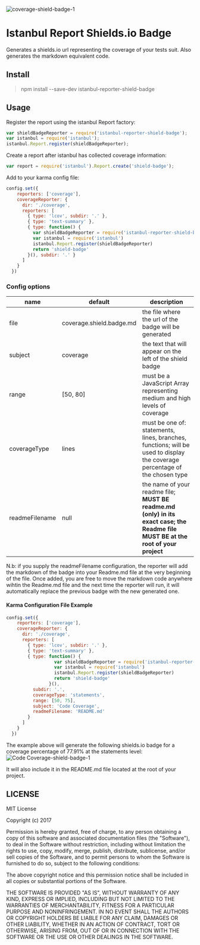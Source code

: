 ![coverage-shield-badge-1](https://img.shields.io/badge/coverage-100%25-brightgreen.svg)

# Istanbul Report Shields.io Badge

Generates a shields.io url representing the coverage of your tests suit.
Also generates the markdown equivalent code.

## Install

> npm install --save-dev istanbul-reporter-shield-badge

## Usage

Register the report using the istanbul Report factory:

```javascript
var shieldBadgeReporter = require('istanbul-reporter-shield-badge');
var istanbul = require('istanbul');
istanbul.Report.register(shieldBadgeReporter);
```

Create a report after istanbul has collected coverage information:

```javascript
var report = require('istanbul').Report.create('shield-badge');
```

Add to your karma config file:

```javascript
config.set({
    reporters: ['coverage'],
    coverageReporter: {
      dir: './coverage',
      reporters: [
        { type: 'lcov', subdir: '.' },
        { type: 'text-summary' },
        { type: function() {
          var shieldBadgeReporter = require('istanbul-reporter-shield-badge')
          var istanbul = require('istanbul')
          istanbul.Report.register(shieldBadgeReporter)
          return 'shield-badge'
        }(), subdir: '.' }
      ]
    }
  })
```

### Config options
|name          |default                  |description                                                                                                                      |
|--------------|-------------------------|---------------------------------------------------------------------------------------------------------------------------------|
|file          |coverage.shield.badge.md |the file where the url of the badge will be generated                                                                            |
|subject       |coverage                 |the text that will appear on the left of the shield badge                                                                        |
|range         |[50, 80]                 |must be a JavaScript Array representing medium and high levels of coverage                                                       |
|coverageType  |lines                    |must be one of: statements, lines, branches, functions; will be used to display the coverage percentage of the chosen type       |
|readmeFilename|null                     |the name of your readme file; **MUST BE readme.md (only) in its exact case; the Readme file MUST BE at the root of your project**|

N.b: if you supply the readmeFilename configuration, the reporter will add the markdown of the badge into your Readme.md file at the very beginning of the file.
Once added, you are free to move the markdown code anywhere wihtin the Readme.md file and the next time the reporter will run, 
it will automatically replace the previous badge with the new generated one.

#### Karma Configuration File Example

```javascript
config.set({
    reporters: ['coverage'],
    coverageReporter: {
      dir: './coverage',
      reporters: [
        { type: 'lcov', subdir: '.' },
        { type: 'text-summary' },
        { type: function() {
                  var shieldBadgeReporter = require('istanbul-reporter-shield-badge')
                  var istanbul = require('istanbul')
                  istanbul.Report.register(shieldBadgeReporter)
                  return 'shield-badge'
                }(),
          subdir: '.',
          coverageType: 'statements',
          range: [50, 75],
          subject: 'Code Coverage', 
          readmeFilename: 'README.md'
        }
      ]
    }
  })
```

The example above will generate the following shields.io badge for a coverage percentage of 77.91% at the statements level: 
![Code Coverage-shield-badge-1](https://img.shields.io/badge/Code%20Coverage-77.91%25-brightgreen.svg)

It will also include it in the README.md file located at the root of your project.

## LICENSE

MIT License

Copyright (c) 2017 

Permission is hereby granted, free of charge, to any person obtaining a copy
of this software and associated documentation files (the "Software"), to deal
in the Software without restriction, including without limitation the rights
to use, copy, modify, merge, publish, distribute, sublicense, and/or sell
copies of the Software, and to permit persons to whom the Software is
furnished to do so, subject to the following conditions:

The above copyright notice and this permission notice shall be included in all
copies or substantial portions of the Software.

THE SOFTWARE IS PROVIDED "AS IS", WITHOUT WARRANTY OF ANY KIND, EXPRESS OR
IMPLIED, INCLUDING BUT NOT LIMITED TO THE WARRANTIES OF MERCHANTABILITY,
FITNESS FOR A PARTICULAR PURPOSE AND NONINFRINGEMENT. IN NO EVENT SHALL THE
AUTHORS OR COPYRIGHT HOLDERS BE LIABLE FOR ANY CLAIM, DAMAGES OR OTHER
LIABILITY, WHETHER IN AN ACTION OF CONTRACT, TORT OR OTHERWISE, ARISING FROM,
OUT OF OR IN CONNECTION WITH THE SOFTWARE OR THE USE OR OTHER DEALINGS IN THE
SOFTWARE.
